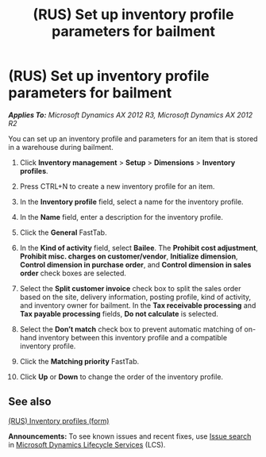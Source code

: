 ﻿---
title: (RUS) Set up inventory profile parameters for bailment
TOCTitle: (RUS) Set up inventory profile parameters for bailment
ms:assetid: f232777f-9408-46df-96df-2863ef3f356a
ms:mtpsurl: https://technet.microsoft.com/en-us/library/JJ733405(v=AX.60)
ms:contentKeyID: 49685272
ms.date: 04/18/2014
mtps_version: v=AX.60
---

# (RUS) Set up inventory profile parameters for bailment 


_**Applies To:** Microsoft Dynamics AX 2012 R3, Microsoft Dynamics AX 2012 R2_

You can set up an inventory profile and parameters for an item that is stored in a warehouse during bailment.

1.  Click **Inventory management** \> **Setup** \> **Dimensions** \> **Inventory profiles**.

2.  Press CTRL+N to create a new inventory profile for an item.

3.  In the **Inventory profile** field, select a name for the inventory profile.

4.  In the **Name** field, enter a description for the inventory profile.

5.  Click the **General** FastTab.

6.  In the **Kind of activity** field, select **Bailee**. The **Prohibit cost adjustment**, **Prohibit misc. charges on customer/vendor**, **Initialize dimension**, **Control dimension in purchase order**, and **Control dimension in sales order** check boxes are selected.

7.  Select the **Split customer invoice** check box to split the sales order based on the site, delivery information, posting profile, kind of activity, and inventory owner for bailment. In the **Tax receivable processing** and **Tax payable processing** fields, **Do not calculate** is selected.

8.  Select the **Don’t match** check box to prevent automatic matching of on-hand inventory between this inventory profile and a compatible inventory profile.

9.  Click the **Matching priority** FastTab.

10. Click **Up** or **Down** to change the order of the inventory profile.

## See also

[(RUS) Inventory profiles (form)](https://technet.microsoft.com/en-us/library/jj733188\(v=ax.60\))

  
**Announcements:** To see known issues and recent fixes, use [Issue search](http://go.microsoft.com/fwlink/?linkid=389258) in [Microsoft Dynamics Lifecycle Services](http://go.microsoft.com/fwlink/?linkid=306505) (LCS).

